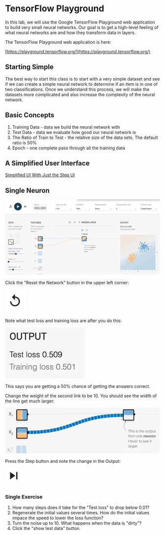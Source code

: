 # TensorFlow Playground

In this lab, we will use the Google TensorFlow Playground web application to build very small neural networks.  Our goal is to get a high-level feeling of what neural networks are and how they transform data in layers.

The TensorFlow Playground web application is here:

[https://playground.tensorflow.org/](https://playground.tensorflow.org/)

## Starting Simple

The best way to start this class is to start with a very simple dataset and see if we can create a simple neural network to determine if an item is in one of two classifications.  Once we understand this process, we will make the datasets more complicated and also increase the complexity of the neural network.

## Basic Concepts

1. Training Data - data we build the neural network with
2. Test Data - data we evaluate how good our neural network is
3. The Ratio of Train to Test - the relative size of the data sets.  The default ratio is 50%
4. Epoch - one complete pass through all the training data

## A Simplified User Interface

[Simplified UI With Just the Step UI](https://playground.tensorflow.org/#activation=linear&batchSize=10&dataset=gauss&regDataset=reg-plane&learningRate=0.03&regularizationRate=0&noise=5&networkShape=1&seed=0.07855&showTestData=false&discretize=true&percTrainData=50&x=true&y=true&xTimesY=false&xSquared=false&ySquared=false&cosX=false&sinX=false&cosY=false&sinY=false&collectStats=false&problem=classification&initZero=false&hideText=false&showTestData_hide=true&stepButton_hide=false&activation_hide=true&problem_hide=true&noise_hide=true&discretize_hide=true&resetButton_hide=true&regularization_hide=true&dataset_hide=true&batchSize_hide=true&playButton_hide=true&learningRate_hide=true&regularizationRate_hide=true&percTrainData_hide=true&numHiddenLayers_hide=true)

## Single Neuron

![](single-neuron.png)

Click the "Reset the Network" button in the upper left corner:

![](reset-the-network.png)

Note what test loss and training loss are after you do this:

![](test-loss-training-loss.png)

This says you are getting a 50% chance of getting the answers correct.

Change the weight of the second link to be 10.  You should see the width of the line get much larger:

![](weight-width.png)

Press the Step button and note the change in the Output:

![Step](step.png)

### Single Exercise

1. How many steps does it take for the "Test loss" to drop below 0.01?
2. Regenerate the initial values several times.  How do the initial values impace the speed to lower the loss function?
3. Turn the noise up to 10.  What happens when the data is "dirty"?
4. Click the "show test data" button.


